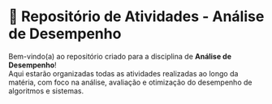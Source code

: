 # 📘 Repositório de Atividades - Análise de Desempenho

Bem-vindo(a) ao repositório criado para a disciplina de **Análise de Desempenho**!  
        Aqui estarão organizadas todas as atividades realizadas ao longo da matéria, com foco na análise, avaliação e otimização do desempenho de algoritmos e sistemas.





